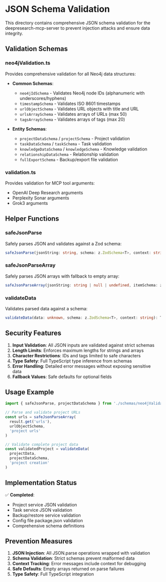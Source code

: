 # JSON Schema Validation

This directory contains comprehensive JSON schema validation for the deepresearch-mcp-server to prevent injection attacks and ensure data integrity.

## Validation Schemas

### neo4jValidation.ts

Provides comprehensive validation for all Neo4j data structures:

- **Common Schemas**:
  - `neo4jIdSchema` - Validates Neo4j node IDs (alphanumeric with underscores/hyphens)
  - `timestampSchema` - Validates ISO 8601 timestamps
  - `urlObjectSchema` - Validates URL objects with title and URL
  - `urlsArraySchema` - Validates arrays of URLs (max 50)
  - `tagsArraySchema` - Validates arrays of tags (max 20)

- **Entity Schemas**:
  - `projectDataSchema` / `projectSchema` - Project validation
  - `taskDataSchema` / `taskSchema` - Task validation
  - `knowledgeDataSchema` / `knowledgeSchema` - Knowledge validation
  - `relationshipDataSchema` - Relationship validation
  - `fullExportSchema` - Backup/export file validation

### validation.ts

Provides validation for MCP tool arguments:
- OpenAI Deep Research arguments
- Perplexity Sonar arguments  
- Grok3 arguments

## Helper Functions

### safeJsonParse<T>
Safely parses JSON and validates against a Zod schema:
```typescript
safeJsonParse(jsonString: string, schema: z.ZodSchema<T>, context: string): T
```

### safeJsonParseArray<T>
Safely parses JSON arrays with fallback to empty array:
```typescript
safeJsonParseArray(jsonString: string | null | undefined, itemSchema: z.ZodSchema<T>, context: string): T[]
```

### validateData<T>
Validates parsed data against a schema:
```typescript
validateData(data: unknown, schema: z.ZodSchema<T>, context: string): T
```

## Security Features

1. **Input Validation**: All JSON inputs are validated against strict schemas
2. **Length Limits**: Enforces maximum lengths for strings and arrays
3. **Character Restrictions**: IDs and tags limited to safe characters
4. **Type Safety**: Full TypeScript type inference from schemas
5. **Error Handling**: Detailed error messages without exposing sensitive data
6. **Fallback Values**: Safe defaults for optional fields

## Usage Example

```typescript
import { safeJsonParse, projectDataSchema } from './schemas/neo4jValidation.js'

// Parse and validate project URLs
const urls = safeJsonParseArray(
  result.get('urls'), 
  urlObjectSchema, 
  'project urls'
)

// Validate complete project data
const validatedProject = validateData(
  projectData,
  projectDataSchema,
  'project creation'
)
```

## Implementation Status

✅ **Completed**:
- Project service JSON validation
- Task service JSON validation  
- Backup/restore service validation
- Config file package.json validation
- Comprehensive schema definitions

## Prevention Measures

1. **JSON Injection**: All JSON.parse operations wrapped with validation
2. **Schema Validation**: Strict schemas prevent malformed data
3. **Context Tracking**: Error messages include context for debugging
4. **Safe Defaults**: Empty arrays returned on parse failures
5. **Type Safety**: Full TypeScript integration